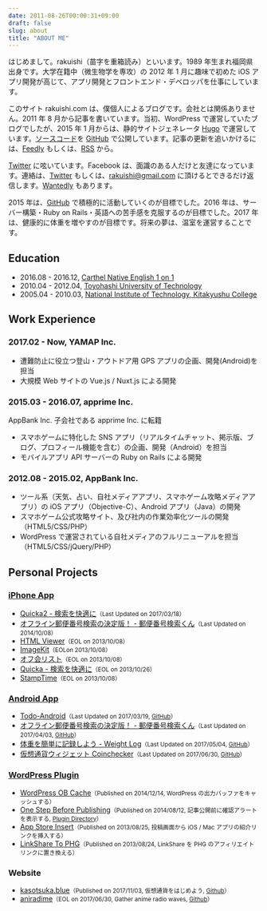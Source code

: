 ```yaml
---
date: 2011-08-26T00:00:31+09:00
draft: false
slug: about
title: "ABOUT ME"
---
```


はじめまして。rakuishi（苗字を重箱読み）といいます。1989 年生まれ福岡県出身です。大学在籍中（微生物学を専攻）の 2012 年 1 月に趣味で初めた iOS アプリ開発が高じて、アプリ開発とフロントエンド・デベロッパを仕事にしています。

このサイト rakuishi.com は、僕個人によるブログです。会社とは関係ありません。2011 年 8 月から記事を書いています。当初、WordPress で運営していたブログでしたが、2015 年 1 月からは、静的サイトジェネレータ [Hugo](http://gohugo.io/) で運営しています。[ソースコード](https://github.com/rakuishi/rakuishi.com)を [GitHub](https://github.com/rakuishi) で公開しています。記事の更新を追いかけるには、[Feedly](http://cloud.feedly.com/#subscription%2Ffeed%2Fhttp%3A%2F%2Frakuishi.com%2Ffeed%2F) もしくは、[RSS](/index.xml) から。

[Twitter](https://twitter.com/rakuishi07) に呟いています。Facebook は、面識のある人だけと友達になっています。連絡は、[Twitter](https://twitter.com/rakuishi07) もしくは、[rakuishi@gmail.com](mailto:rakuishi@gmail.com) に頂けるとできるだけ返信します。[Wantedly](https://www.wantedly.com/users/456907) もあります。

2015 年は、[GitHub](https://github.com/rakuishi) で積極的に活動していくのが目標でした。2016 年は、サーバー構築・Ruby on Rails・英語への苦手感を克服するのが目標でした。2017 年は、健康的に体重を増やすのが目標です。将来の夢は、温室を運営することです。

## Education

* 2016.08 - 2016.12, [Carthel Native English 1 on 1](http://www.cne1jp.com/)
* 2010.04 - 2012.04, [Toyohashi University of Technology](http://www.tut.ac.jp/)
* 2005.04 - 2010.03, [National Institute of Technology, Kitakyushu College](https://www.kct.ac.jp/)

## Work Experience

### 2017.02 - Now, YAMAP Inc.

- 遭難防止に役立つ登山・アウトドア用 GPS アプリの企画、開発(Android)を担当
- 大規模 Web サイトの Vue.js / Nuxt.js による開発

### 2015.03 - 2016.07, apprime Inc.

AppBank Inc. 子会社である apprime Inc. に転籍

* スマホゲームに特化した SNS アプリ（リアルタイムチャット、掲示版、ブログ、プロフィール機能を含む）の企画、開発（Android）を担当
* モバイルアプリ API サーバーの Ruby on Rails による開発

### 2012.08 - 2015.02, AppBank Inc.

* ツール系（天気、占い、自社メディアアプリ、スマホゲーム攻略メディアアプリ）の iOS アプリ（Objective-C）、Android アプリ（Java）の開発
* スマホゲーム公式攻略サイト、及び社内の作業効率化ツールの開発（HTML5/CSS/PHP）
* WordPress で運営されている自社メディアのフルリニューアルを担当（HTML5/CSS/jQuery/PHP）

## Personal Projects

### [iPhone App](https://itunes.apple.com/jp/developer/koichiro-ochiishi/id452568751)

* [Quicka2 - 検索を快適に](https://itunes.apple.com/jp/app/id725195676?mt=8&uo=4&at=11l3RT)<small>（Last Updated on 2017/03/18）</small>
* [オフライン郵便番号検索の決定版！ -  郵便番号検索くん](https://itunes.apple.com/jp/app/id578073498?mt=8&uo=4&at=11l3RT)<small>（Last Updated on 2014/10/08）</small>
* [HTML Viewer](https://itunes.apple.com/jp/app/id656968855?mt=8&uo=4&at=11l3RT)<small>（EOL on 2013/10/08）</small>
* [ImageKit](https://itunes.apple.com/jp/app/id588135117?mt=8&uo=4&at=11l3RT)<small>（EOLon 2013/10/08）</small>
* [オフ会リスト](https://itunes.apple.com/jp/app/id533017985?mt=8&uo=4&at=11l3RT)<small>（EOL on 2013/10/08）</small>
* [Quicka - 検索を快適に](https://itunes.apple.com/jp/app/id511606108?mt=8&uo=4&at=11l3RT)<small>（EOL on 2013/10/26）</small>
* [StampTime](https://itunes.apple.com/jp/app/id452580423?mt=8&uo=4&at=11l3RT)<small>（EOL on 2013/10/08）</small>

### [Android App](https://play.google.com/store/apps/dev?id=5894821878234337547)

* [Todo-Android](https://play.google.com/store/apps/details?id=com.rakuishi.todo)<small>（Last Updated on 2017/03/19, [GitHub](https://github.com/rakuishi/Todo-Android)）</small>
* [オフライン郵便番号検索の決定版！ -  郵便番号検索くん](https://play.google.com/store/apps/details?id=com.rakuishi.postalcode2)<small>（Last Updated on 2017/04/03, [GitHub](https://github.com/rakuishi/postalcode-android)）</small>
* [体重を簡単に記録しよう - Weight Log](https://play.google.com/store/apps/details?id=com.rakuishi.weight)<small>（Last Updated on 2017/05/04, [GitHub](https://github.com/rakuishi/weight-android/)）</small>
* [仮想通貨ウィジェット Coinchecker](https://play.google.com/store/apps/details?id=com.rakuishi.coinchecker)<small>（Last Updated on 2017/06/30, [GitHub](https://github.com/rakuishi/coinchecker-android-widget)）</small>

### [WordPress Plugin](https://profiles.wordpress.org/rakuishi/)

* [WordPress OB Cache](/archives/6858/)<small>（Published on 2014/12/14, WordPress の出力バッファをキャッシュする）</small>
* [One Step Before Publishing](/archives/6736)<small>（Published on 2014/08/12, 記事公開前に確認アラートを表示する, [Plugin Directory](https://wordpress.org/plugins/one-step-before-publishing/)）</small>
* [App Store Insert](/archives/6018/)<small>（Published on 2013/08/25, 投稿画面から iOS / Mac アプリの紹介リンクを挿入する）</small>
* [LinkShare To PHG](/archives/5886/)<small>（Published on 2013/08/24, LinkShare を PHG のアフィリエイトリンクに置き換える）</small>

### Website

* [kasotsuka.blue](http://kasoutsuka.blue/)<small>（Published on 2017/11/03, 仮想通貨をはじめよう, [Github](https://github.com/rakuishi/kasoutsuka.blue)）</small>
* [aniradime](http://radio.rakuishi.com/)<small>（EOL on 2017/06/30, Gather anime radio waves, [Github](https://github.com/rakuishi/aniradime)）</small>